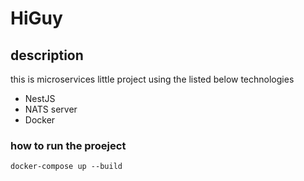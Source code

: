 # HiGuy

## description
this is microservices little project using the listed below technologies

* NestJS
* NATS server
* Docker

### how to run the proeject
```
docker-compose up --build
```
